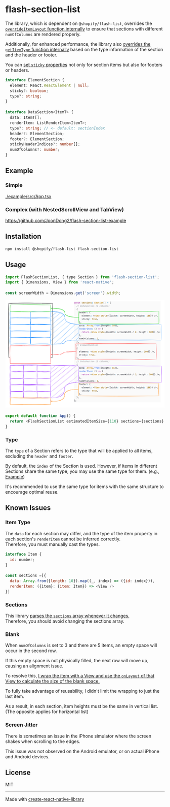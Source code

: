 # flash-section-list

The library, which is dependent on `@shopify/flash-list`, overrides the [`overrideItemLayout` function internally](./src/FlashSectionList.tsx#295-L320) to ensure that sections with different `numOfColumns` are rendered properly.

Additionally, for enhanced performance, the library also [overrides the `getItemType` function internally](./src/FlashSectionList.tsx#L263-L294) based on the type information of the section and the header or footer.

You can [set `sticky` properties](./example/src/App.tsx#L31) not only for section items but also for footers or headers.

```ts
interface ElementSection {
  element: React.ReactElement | null;
  sticky?: boolean;
  type?: string;
}

interface DataSection<ItemT> {
  data: ItemT[];
  renderItem: ListRenderItem<ItemT>;
  type?: string; // <- default: sectionIndex
  header?: ElementSection;
  footer?: ElementSection;
  stickyHeaderIndices?: number[];
  numOfColumns?: number;
}
```

## Example

### Simple

[./example/src/App.tsx](./example/src/App.tsx)

### Complex (with NestedScrollView and TabView)

https://github.com/JoonDong2/flash-section-list-example

## Installation

```sh
npm install @shopify/flash-list flash-section-list
```

## Usage

```js
import FlashSectionList, { type Section } from 'flash-section-list';
import { Dimensions, View } from 'react-native';

const screenWidth = Dimensions.get('screen').width;
```

![demo](./flash-section-list.png)

```js
export default function App() {
  return <FlashSectionList estimatedItemSize={110} sections={sections} />;
}
```

### Type

The `type` of a Section refers to the type that will be applied to all items, excluding the `header` and `footer`.

By default, the `index` of the Section is used. However, if items in different Sections share the same type, you may use the same type for them. (e.g., [Example](./example/src/App.tsx#L49))

It's recommended to use the same type for items with the same structure to encourage optimal reuse.

## Known Issues

### Item Type

The `data` for each section may differ, and the type of the item property in each section's `renderItem` cannot be inferred correctly.  
Therefore, you must manually cast the types.

```js
interface Item {
  id: number;
}

const sections =[{
  data: Array.from({length: 10}).map((_, index) => ({id: index})),
  renderItem: ({item}: {item: Item}) => <View />
}]
```

### Sections

This library [parses the `sections` array whenever it changes.](./src/FlashSectionList.tsx#L75-L155)  
Therefore, you should avoid changing the sections array.

### Blank

When `numOfColumns` is set to 3 and there are 5 items, an empty space will occur in the second row.

If this empty space is not physically filled, the next row will move up, causing an alignment issue.

To resolve this, [I wrap the item with a View and use the `onLayout` of that View to calculate the size of the blank space.](./src/FlashSectionList.tsx#L246-L254)

To fully take advantage of reusability, I didn't limit the wrapping to just the last item.

As a result, in each section, item heights must be the same in vertical list. (The opposite applies for horizontal list)

### Screen Jitter

There is sometimes an issue in the iPhone simulator where the screen shakes when scrolling to the edges.

This issue was not observed on the Android emulator, or on actual iPhone and Android devices.

## License

MIT

---

Made with [create-react-native-library](https://github.com/callstack/react-native-builder-bob)
